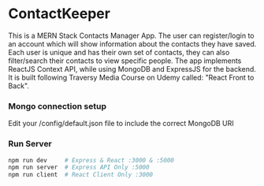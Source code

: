 # ContactKeeper

This is a MERN Stack Contacts Manager App.
The user can register/login to an account which will show information about the contacts they have saved.
Each user is unique and has their own set of contacts, they can also filter/search their contacts to view specific people.
The app implements ReactJS Context API, while using MongoDB and ExpressJS for the backend.
It is built following Traversy Media Course on Udemy called: "React Front to Back".

### Mongo connection setup

Edit your /config/default.json file to include the correct MongoDB URI

### Run Server

```bash
npm run dev     # Express & React :3000 & :5000
npm run server  # Express API Only :5000
npm run client  # React Client Only :3000
```
